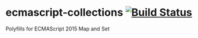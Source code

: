 # ecmascript-collections [![Build Status](https://travis-ci.org/meteor/ecmascript-collections.svg?branch=master)](https://travis-ci.org/meteor/ecmascript-collections)

Polyfills for ECMAScript 2015 Map and Set
